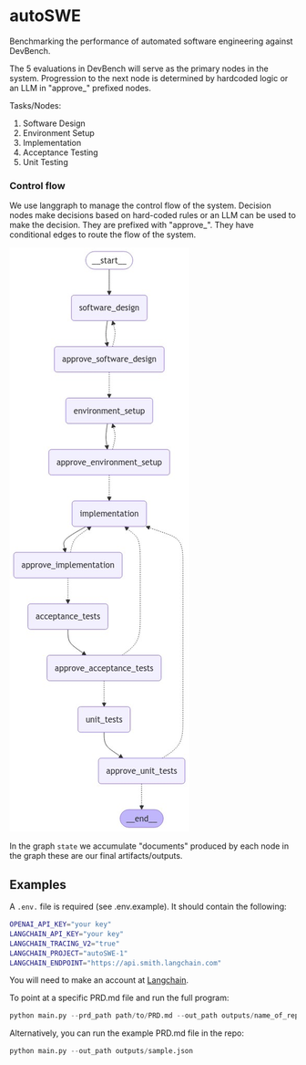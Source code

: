 # autoSWE

Benchmarking the performance of automated software engineering against DevBench. 

The 5 evaluations in DevBench will serve as the primary nodes in the system. Progression to the next node is determined by hardcoded logic or an LLM in "approve_" prefixed nodes. 

Tasks/Nodes:
1. Software Design
2. Environment Setup
3. Implementation
4. Acceptance Testing
5. Unit Testing

### Control flow

We use langgraph to manage the control flow of the system. Decision nodes make decisions based on hard-coded rules or an LLM can be used to make the decision. They are prefixed with "approve_". They have conditional edges to route the flow of the system. 

![alt text](images/swegraph.png)

In the graph `state` we accumulate "documents" produced by each node in the graph these are our final artifacts/outputs. 

## Examples

A `.env.` file is required (see .env.example). It should contain the following:

```bash
OPENAI_API_KEY="your key"
LANGCHAIN_API_KEY="your key"
LANGCHAIN_TRACING_V2="true"
LANGCHAIN_PROJECT="autoSWE-1"
LANGCHAIN_ENDPOINT="https://api.smith.langchain.com"
```

You will need to make an account at [Langchain](https://langchain.com). 

To point at a specific PRD.md file and run the full program:
```python
python main.py --prd_path path/to/PRD.md --out_path outputs/name_of_repo.json
```

Alternatively, you can run the example PRD.md file in the repo:

```python
python main.py --out_path outputs/sample.json
```

